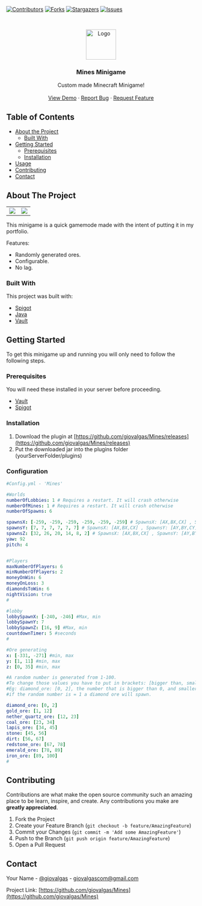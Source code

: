 
<!-- PROJECT SHIELDS -->
<!--
*** I'm using markdown "reference style" links for readability.
*** Reference links are enclosed in brackets [ ] instead of parentheses ( ).
*** See the bottom of this document for the declaration of the reference variables
*** for contributors-url, forks-url, etc. This is an optional, concise syntax you may use.
*** https://www.markdownguide.org/basic-syntax/#reference-style-links
-->

[![Contributors][contributors-shield]][contributors-url]
[![Forks][forks-shield]][forks-url]
[![Stargazers][stars-shield]][stars-url]
[![Issues][issues-shield]][issues-url]


<!-- PROJECT LOGO -->
<br />
<p align="center">
  <a href="https://github.com/giovalgas/Mines">
    <img src="https://static.wikia.nocookie.net/minecraft/images/4/49/DiamondOreNew.png/revision/latest?cb=20190907223256" alt="Logo" width="80" height="80">
  </a>

  <h3 align="center">Mines Minigame</h3>

  <p align="center">
    Custom made Minecraft Minigame!
    <br />
    <br />
    <a href="https://youtu.be/jtKMocVHUZ0">View Demo</a>
    ·
    <a href="https://github.com/giovalgas/Mines/issues">Report Bug</a>
    ·
    <a href="https://github.com/giovalgas/Mines/issues">Request Feature</a>
  </p>
</p>



<!-- TABLE OF CONTENTS -->
## Table of Contents

* [About the Project](#about-the-project)
  * [Built With](#built-with)
* [Getting Started](#getting-started)
  * [Prerequisites](#prerequisites)
  * [Installation](#installation)
* [Usage](#usage)
* [Contributing](#contributing)
* [Contact](#contact)



<!-- ABOUT THE PROJECT -->
## About The Project

<table>
  <tr>
    <td><img src="https://i.gyazo.com/c0e7ac75d1aa75e9fd20bf070abc958c.gif"></td>
    <td><img src="https://i.gyazo.com/608f626fdd470ab7f8ea5e7207e1acba.gif"></td>
  </tr>
 </table>

This minigame is a quick gamemode made with the intent of putting it in my portfolio.

Features:
* Randomly generated ores.
* Configurable.
* No lag.

### Built With
This project was built with: 
* [Spigot](https://www.spigotmc.org/)
* [Java](https://java.com/pt-BR/)
* [Vault](https://dev.bukkit.org/projects/vault)



<!-- GETTING STARTED -->
## Getting Started

To get this minigame up and running you will only need to follow the following steps.

### Prerequisites

You will need these installed in your server before proceeding.

* [Vault](https://dev.bukkit.org/projects/vault)
* [Spigot](https://www.spigotmc.org)

### Installation

1. Download the plugin at [https://github.com/giovalgas/Mines/releases](https://github.com/giovalgas/Mines/releases)
2. Put the downloaded jar into the plugins folder (yourServerFolder/plugins)

### Configuration

```yaml
#Config.yml - 'Mines'

#Worlds
numberOfLobbies: 1 # Requires a restart. It will crash otherwise
numberOfMines: 1 # Requires a restart. It will crash otherwise
numberOfSpawns: 6

spawnsX: [-259, -259, -259, -259, -259, -259] # SpawnsX: [AX,BX,CX] , SpawnsY: [AY,BY,CY], SpawnsZ: [AZ,BZ,CZ]
spawnsY: [7, 7, 7, 7, 7, 7] # SpawnsX: [AX,BX,CX] , SpawnsY: [AY,BY,CY], SpawnsZ: [AZ,BZ,CZ]
spawnsZ: [32, 26, 20, 14, 8, 2] # SpawnsX: [AX,BX,CX] , SpawnsY: [AY,BY,CY], SpawnsZ: [AZ,BZ,CZ]
yaw: 92
pitch: 4


#Players
maxNumberOfPlayers: 6
minNumberOfPlayers: 2
moneyOnWin: 6
moneyOnLoss: 3
diamondsToWin: 6
nightVision: true
#

#lobby
lobbySpawnX: [-240, -246] #Max, min
lobbySpawnY: 7
lobbySpawnZ: [16, 9] #Max, min
countdownTimer: 5 #seconds
#

#Ore generating
x: [-331, -271] #min, max
y: [1, 11] #min, max
z: [0, 35] #min, max

#A random number is generated from 1-100.
#To change those values you have to put in brackets: [bigger than, smaller than]
#Eg: diamond_ore: [0, 2], the number that is bigger than 0, and smaller than 2 is = 1,
#if the random number is = 1 a diamond ore will spawn.

diamond_ore: [0, 2]
gold_ore: [1, 12]
nether_quartz_ore: [12, 23]
coal_ore: [23, 34]
lapis_ore: [34, 45]
stone: [45, 56]
dirt: [56, 67]
redstone_ore: [67, 78]
emerald_ore: [78, 89]
iron_ore: [89, 100]
#

```

<!-- CONTRIBUTING -->
## Contributing

Contributions are what make the open source community such an amazing place to be learn, inspire, and create. Any contributions you make are **greatly appreciated**.

1. Fork the Project
2. Create your Feature Branch (`git checkout -b feature/AmazingFeature`)
3. Commit your Changes (`git commit -m 'Add some AmazingFeature'`)
4. Push to the Branch (`git push origin feature/AmazingFeature`)
5. Open a Pull Request

<!-- CONTACT -->
## Contact

Your Name - [@giovalgas](https://twitter.com/giovalgas) - giovalgascom@gmail.com

Project Link: [https://github.com/giovalgas/Mines](https://github.com/giovalgas/Mines)



<!-- MARKDOWN LINKS & IMAGES -->
<!-- https://www.markdownguide.org/basic-syntax/#reference-style-links -->
[contributors-shield]: https://img.shields.io/github/contributors/giovalgas/Mines.svg?style=flat-square
[contributors-url]: https://github.com/giovalgas/Mines/graphs/contributors
[forks-shield]: https://img.shields.io/github/forks/giovalgas/Mines.svg?style=flat-square
[forks-url]: https://github.com/giovalgas/Mines-Template/network/members
[stars-shield]: https://img.shields.io/github/stars/giovalgas/Mines.svg?style=flat-square
[stars-url]: https://github.com/giovalgas/Mines-Template/stargazers
[issues-shield]: https://img.shields.io/github/issues/giovalgas/Mines.svg?style=flat-square
[issues-url]: https://github.com/giovalgas/Mines-Template/issues
[product-ingame-gif]: https://i.gyazo.com/c0e7ac75d1aa75e9fd20bf070abc958c.gif
[product-lobby-gif]: https://i.gyazo.com/608f626fdd470ab7f8ea5e7207e1acba.gif

